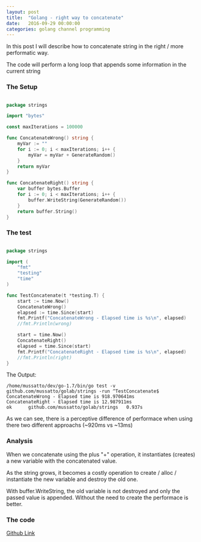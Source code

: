 ```yaml
---
layout: post
title:  "Golang - right way to concatenate"
date:   2016-09-29 00:00:00
categories: golang channel programming
---
```


In this post I will describe how to concatenate string in the right / more performatic way.

The code will perform a long loop that appends some information in the current string

### The Setup

```go

package strings

import "bytes"

const maxIterations = 100000

func ConcatenateWrong() string {
	myVar := ""
	for i := 0; i < maxIterations; i++ {
		myVar = myVar + GenerateRandom()
	}
	return myVar
}

func ConcatenateRight() string {
	var buffer bytes.Buffer
	for i := 0; i < maxIterations; i++ {
		buffer.WriteString(GenerateRandom())
	}
	return buffer.String()
}

```

### The test

```go

package strings

import (
	"fmt"
	"testing"
	"time"
)

func TestConcatenate(t *testing.T) {
	start := time.Now()
	ConcatenateWrong()
	elapsed := time.Since(start)
	fmt.Printf("ConcatenateWrong - Elapsed time is %s\n", elapsed)
	//fmt.Println(wrong)

	start = time.Now()
	ConcatenateRight()
	elapsed = time.Since(start)
	fmt.Printf("ConcatenateRight - Elapsed time is %s\n", elapsed)
	//fmt.Println(right)
}


```

The Output:

```shell
/home/mussatto/dev/go-1.7/bin/go test -v github.com/mussatto/golab/strings -run ^TestConcatenate$
ConcatenateWrong - Elapsed time is 918.970641ms
ConcatenateRight - Elapsed time is 12.987911ms
ok  	github.com/mussatto/golab/strings	0.937s

```

As we can see, there is a perceptive difference of performace when using there two different approachs (~920ms vs ~13ms)

### Analysis

When we concatenate using the plus "+" operation, it instantiates (creates) a new variable with the concatenated value.

As the string grows, it becomes a costly operation to create / alloc / instantiate the new variable and destroy the old one.

With buffer.WriteString, the old variable is not destroyed and only the passed value is appended. Without the need to create the performace is better.

### The code

[Github Link](https://github.com/mussatto/golab/tree/master/strings)
